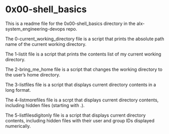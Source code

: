 # 0x00-shell_basics

This is a readme file for the 0x00-shell_basics directory in the alx-system_engineering-devops repo.

The 0-current_working_directory file is a script that prints the absolute path name of the current working directory.

The 1-listit file is a script that prints the contents list of my current working directory.

The 2-bring_me_home file is a script that changes the working directory to the user’s home directory.

The 3-listfiles file is a script that displays current directory contents in a long format.

The 4-listmorefiles file is a scrpt that displays current directory contents, including hidden files (starting with .).

The 5-listfilesdigitonly file is a script that displays current directory contents, including hidden files with their user and group IDs displayed numerically.
